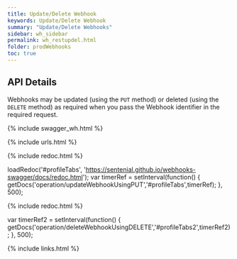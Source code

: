 ```yaml
---
title: Update/Delete Webhook
keywords: Update/Delete Webhook
summary: "Update/Delete Webhooks"
sidebar: wh_sidebar
permalink: wh_restupdel.html
folder: prodWebhooks
toc: true
---
```


## API Details 

Webhooks may be updated (using the `PUT` method) or deleted (using the `DELETE` method)  as required when you pass the Webhook identifier in the required request.

{% include swagger_wh.html %}

{% include urls.html %}

<ul id="profileTabs" class="nav nav-tabs">
</ul>
  
{% include redoc.html %}
   
loadRedoc('#profileTabs', 'https://sentenial.github.io/webhooks-swagger/docs/redoc.html');
var timerRef = setInterval(function() { getDocs('operation/updateWebhookUsingPUT','#profileTabs',timerRef); }, 500);
</script>
</div>
</div>



<ul id="profileTabs2" class="nav nav-tabs">
</ul>
  
{% include redoc.html %}
   
var timerRef2 = setInterval(function() { getDocs('operation/deleteWebhookUsingDELETE','#profileTabs2',timerRef2); }, 500);
</script>
</div>
</div>


{% include links.html %}
